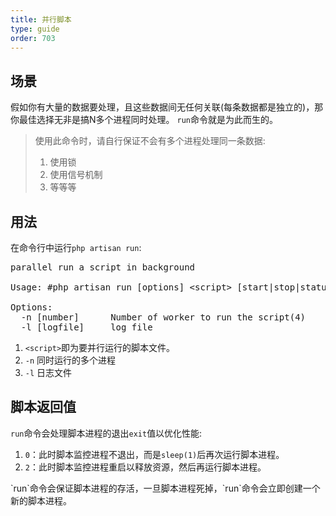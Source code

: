 ```yaml
---
title: 并行脚本
type: guide
order: 703
---
```


## 场景

假如你有大量的数据要处理，且这些数据间无任何关联(每条数据都是独立的)，那你最佳选择无非是搞N多个进程同时处理。
`run`命令就是为此而生的。

> 使用此命令时，请自行保证不会有多个进程处理同一条数据:
> 1. 使用锁
> 2. 使用信号机制
> 3. 等等等

## 用法

在命令行中运行`php artisan run`:

<pre>
parallel run a script in background

Usage: #php artisan run [options] &lt;script&gt; [start|stop|status|help]

Options:
  -n [number]      Number of worker to run the script(4)
  -l [logfile]     log file
</pre>

1. `<script>`即为要并行运行的脚本文件。
2. `-n` 同时运行的多个进程
3. `-l` 日志文件

## 脚本返回值

`run`命令会处理脚本进程的退出`exit`值以优化性能:

1. `0`：此时脚本监控进程不退出，而是`sleep(1)`后再次运行脚本进程。
2. `2`：此时脚本监控进程重启以释放资源，然后再运行脚本进程。

<p class="tip">
`run`命令会保证脚本进程的存活，一旦脚本进程死掉，`run`命令会立即创建一个新的脚本进程。
</p>
